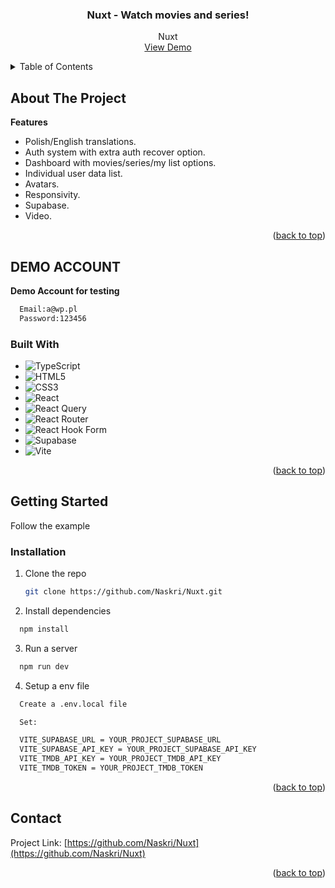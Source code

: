 <h3 align="center">Nuxt - Watch movies and series!</h3>

  <p align="center">
    Nuxt
    <br />
    <a href="https://netflix-naskri.vercel.app/">View Demo</a>
  </p>
</div>

<details>
  <summary>Table of Contents</summary>
  <ol>
    <li>
      <a href="#about-the-project">About The Project</a>
      <ul>
        <li><a href="#built-with">Built With</a></li>
      </ul>
    </li>
    <li>
      <a href="#getting-started">Getting Started</a>
      <ul>
        <li><a href="#prerequisites">Prerequisites</a></li>
        <li><a href="#installation">Installation</a></li>
      </ul>
    </li>
    <li><a href="#usage">Usage</a></li>
    <li><a href="#contact">Contact</a></li>
  </ol>
</details>

## About The Project

<strong>Features</strong>

- Polish/English translations.
- Auth system with extra auth recover option.
- Dashboard with movies/series/my list options.
- Individual user data list.
- Avatars.
- Responsivity.
- Supabase.
- Video.

<p align="right">(<a href="#readme-top">back to top</a>)</p>

## DEMO ACCOUNT

<strong>Demo Account for testing</strong>

```sh
  Email:a@wp.pl
  Password:123456
```

### Built With

- ![TypeScript](https://img.shields.io/badge/typescript-%23007ACC.svg?style=for-the-badge&logo=typescript&logoColor=white)
- ![HTML5](https://img.shields.io/badge/html5-%23E34F26.svg?style=for-the-badge&logo=html5&logoColor=white)
- ![CSS3](https://img.shields.io/badge/css3-%231572B6.svg?style=for-the-badge&logo=css3&logoColor=white)
- ![React](https://img.shields.io/badge/react-%2320232a.svg?style=for-the-badge&logo=react&logoColor=%2361DAFB)
- ![React Query](https://img.shields.io/badge/-React%20Query-FF4154?style=for-the-badge&logo=react%20query&logoColor=white)
- ![React Router](https://img.shields.io/badge/React_Router-CA4245?style=for-the-badge&logo=react-router&logoColor=white)
- ![React Hook Form](https://img.shields.io/badge/React%20Hook%20Form-%23EC5990.svg?style=for-the-badge&logo=reacthookform&logoColor=white)
- ![Supabase](https://img.shields.io/badge/Supabase-3ECF8E?style=for-the-badge&logo=supabase&logoColor=white)
- ![Vite](https://img.shields.io/badge/vite-%23646CFF.svg?style=for-the-badge&logo=vite&logoColor=white)

<p align="right">(<a href="#readme-top">back to top</a>)</p>

## Getting Started

Follow the example

### Installation

1. Clone the repo
   ```sh
   git clone https://github.com/Naskri/Nuxt.git
   ```
2. Install dependencies

```sh
  npm install
```

3. Run a server

```sh
  npm run dev
```

4. Setup a env file

```sh
  Create a .env.local file

  Set:

  VITE_SUPABASE_URL = YOUR_PROJECT_SUPABASE_URL
  VITE_SUPABASE_API_KEY = YOUR_PROJECT_SUPABASE_API_KEY
  VITE_TMDB_API_KEY = YOUR_PROJECT_TMDB_API_KEY
  VITE_TMDB_TOKEN = YOUR_PROJECT_TMDB_TOKEN

```

<p align="right">(<a href="#readme-top">back to top</a>)</p>

## Contact

Project Link: [https://github.com/Naskri/Nuxt](https://github.com/Naskri/Nuxt)

<p align="right">(<a href="#readme-top">back to top</a>)</p>
